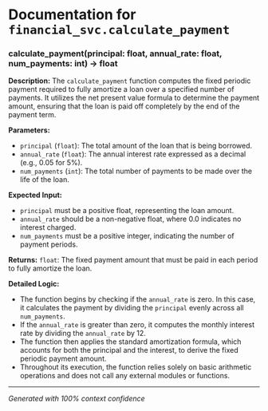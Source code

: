 # Documentation for `financial_svc.calculate_payment`

### calculate_payment(principal: float, annual_rate: float, num_payments: int) -> float

**Description:**
The `calculate_payment` function computes the fixed periodic payment required to fully amortize a loan over a specified number of payments. It utilizes the net present value formula to determine the payment amount, ensuring that the loan is paid off completely by the end of the payment term.

**Parameters:**
- `principal` (`float`): The total amount of the loan that is being borrowed.
- `annual_rate` (`float`): The annual interest rate expressed as a decimal (e.g., 0.05 for 5%).
- `num_payments` (`int`): The total number of payments to be made over the life of the loan.

**Expected Input:**
- `principal` must be a positive float, representing the loan amount.
- `annual_rate` should be a non-negative float, where 0.0 indicates no interest charged.
- `num_payments` must be a positive integer, indicating the number of payment periods.

**Returns:**
`float`: The fixed payment amount that must be paid in each period to fully amortize the loan.

**Detailed Logic:**
- The function begins by checking if the `annual_rate` is zero. In this case, it calculates the payment by dividing the `principal` evenly across all `num_payments`.
- If the `annual_rate` is greater than zero, it computes the monthly interest rate by dividing the `annual_rate` by 12.
- The function then applies the standard amortization formula, which accounts for both the principal and the interest, to derive the fixed periodic payment amount.
- Throughout its execution, the function relies solely on basic arithmetic operations and does not call any external modules or functions.

---
*Generated with 100% context confidence*
